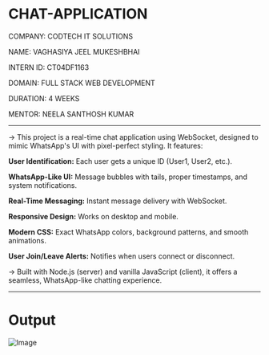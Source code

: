 # CHAT-APPLICATION

COMPANY: CODTECH IT SOLUTIONS

NAME: VAGHASIYA JEEL MUKESHBHAI

INTERN ID: CT04DF1163

DOMAIN: FULL STACK WEB DEVELOPMENT

DURATION: 4 WEEKS

MENTOR: NEELA SANTHOSH KUMAR

---

-> This project is a real-time chat application using WebSocket, designed to mimic WhatsApp's UI with pixel-perfect styling. It features:

**User Identification:** Each user gets a unique ID (User1, User2, etc.).

**WhatsApp-Like UI:** Message bubbles with tails, proper timestamps, and system notifications.

**Real-Time Messaging:** Instant message delivery with WebSocket.

**Responsive Design:** Works on desktop and mobile.

**Modern CSS:** Exact WhatsApp colors, background patterns, and smooth animations.

**User Join/Leave Alerts:** Notifies when users connect or disconnect.

-> Built with Node.js (server) and vanilla JavaScript (client), it offers a seamless, WhatsApp-like chatting experience.

---
# Output

![Image](https://github.com/user-attachments/assets/51409a3c-4b8c-407a-8360-55e0acec5a4d)
